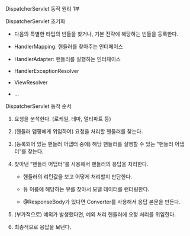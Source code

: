  DispatcherServlet 동작 원리 1부

DispatcherServlet 초기화

- 다음의 특별한 타입의 빈들을 찾거나, 기본 전략에 해당하는 빈들을 등록한다. 

- HandlerMapping: 핸들러를 찾아주는 인터페이스

- HandlerAdapter: 핸들러를 실행하는 인터페이스

- HandlerExceptionResolver

- ViewResolver

- ...

DispatcherServlet 동작 순서

1. 요청을 분석한다. (로케일, 테마, 멀티파트 등)

2. (핸들러 맵핑에게 위임하여) 요청을 처리할 핸들러를 찾는다.

3. (등록되어 있는 핸들러 어댑터 중에) 해당 핸들러를 실행할 수 있는 “핸들러 어댑터”를 찾는다. 

4. 찾아낸 “핸들러 어댑터”를 사용해서 핸들러의 응답을 처리한다.

	- 핸들러의 리턴값을 보고 어떻게 처리할지 판단한다.

	- 뷰 이름에 해당하는 뷰를 찾아서 모델 데이터를 랜더링한다.

	- @ResponseBody가 있다면 Converter를 사용해서 응답 본문을 만든다. 

5. (부가적으로) 예외가 발생했다면, 예외 처리 핸들러에 요청 처리를 위임한다. 

6. 최종적으로 응답을 보낸다.

